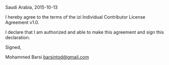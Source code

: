 Saudi Arabia, 2015-10-13

I hereby agree to the terms of the izi Individual Contributor License
Agreement v1.0.

I declare that I am authorized and able to make this agreement and sign this
declaration.

Signed,

Mohammed Barsi barsintod@gmail.com
